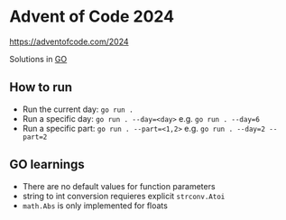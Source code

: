 # Advent of Code 2024
https://adventofcode.com/2024

Solutions in [GO](https://go.dev/learn/)

## How to run

* Run the current day: `go run .`
* Run a specific day: `go run . --day=<day>` e.g. `go run . --day=6`
* Run a specific part: `go run . --part=<1,2>` e.g. `go run . --day=2 --part=2`

## GO learnings

* There are no default values for function parameters
* string to int conversion requieres explicit `strconv.Atoi`
* `math.Abs` is only implemented for floats